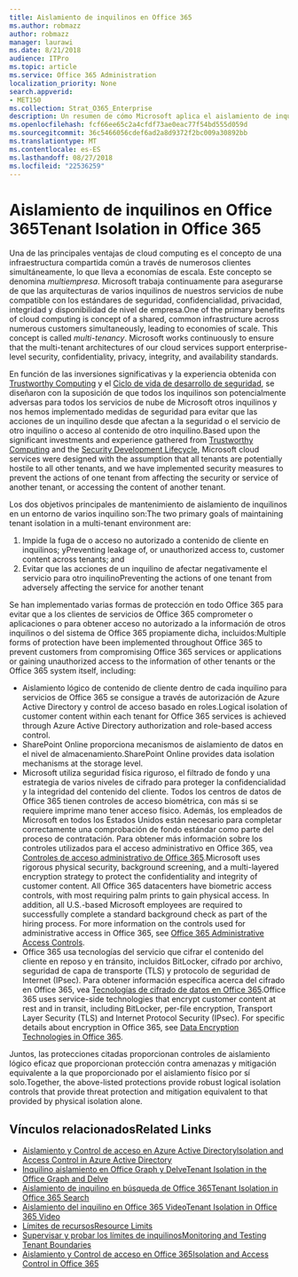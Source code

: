 ```yaml
---
title: Aislamiento de inquilinos en Office 365
ms.author: robmazz
author: robmazz
manager: laurawi
ms.date: 8/21/2018
audience: ITPro
ms.topic: article
ms.service: Office 365 Administration
localization_priority: None
search.appverid:
- MET150
ms.collection: Strat_O365_Enterprise
description: Un resumen de cómo Microsoft aplica el aislamiento de inquilinos para Office 365.
ms.openlocfilehash: fcf66ee65c2a4cfdf73ae0eac77f54bd555d059d
ms.sourcegitcommit: 36c5466056cdef6ad2a8d9372f2bc009a30892bb
ms.translationtype: MT
ms.contentlocale: es-ES
ms.lasthandoff: 08/27/2018
ms.locfileid: "22536259"
---
```

# <a name="tenant-isolation-in-office-365"></a><span data-ttu-id="5cd56-103">Aislamiento de inquilinos en Office 365</span><span class="sxs-lookup"><span data-stu-id="5cd56-103">Tenant Isolation in Office 365</span></span>

<span data-ttu-id="5cd56-p101">Una de las principales ventajas de cloud computing es el concepto de una infraestructura compartida común a través de numerosos clientes simultáneamente, lo que lleva a economías de escala. Este concepto se denomina *multiempresa*. Microsoft trabaja continuamente para asegurarse de que las arquitecturas de varios inquilinos de nuestros servicios de nube compatible con los estándares de seguridad, confidencialidad, privacidad, integridad y disponibilidad de nivel de empresa.</span><span class="sxs-lookup"><span data-stu-id="5cd56-p101">One of the primary benefits of cloud computing is concept of a shared, common infrastructure across numerous customers simultaneously, leading to economies of scale. This concept is called *multi-tenancy*. Microsoft works continuously to ensure that the multi-tenant architectures of our cloud services support enterprise-level security, confidentiality, privacy, integrity, and availability standards.</span></span>

<span data-ttu-id="5cd56-107">En función de las inversiones significativas y la experiencia obtenida con [Trustworthy Computing](https://www.microsoft.com/en-us/twc/default.aspx) y el [Ciclo de vida de desarrollo de seguridad](http://www.microsoft.com/security/sdl/default.aspx), se diseñaron con la suposición de que todos los inquilinos son potencialmente adversas para todos los servicios de nube de Microsoft otros inquilinos y nos hemos implementado medidas de seguridad para evitar que las acciones de un inquilino desde que afectan a la seguridad o el servicio de otro inquilino o acceso al contenido de otro inquilino.</span><span class="sxs-lookup"><span data-stu-id="5cd56-107">Based upon the significant investments and experience gathered from [Trustworthy Computing](https://www.microsoft.com/en-us/twc/default.aspx) and the [Security Development Lifecycle](http://www.microsoft.com/security/sdl/default.aspx), Microsoft cloud services were designed with the assumption that all tenants are potentially hostile to all other tenants, and we have implemented security measures to prevent the actions of one tenant from affecting the security or service of another tenant, or accessing the content of another tenant.</span></span>

<span data-ttu-id="5cd56-108">Los dos objetivos principales de mantenimiento de aislamiento de inquilinos en un entorno de varios inquilino son:</span><span class="sxs-lookup"><span data-stu-id="5cd56-108">The two primary goals of maintaining tenant isolation in a multi-tenant environment are:</span></span>
1.  <span data-ttu-id="5cd56-109">Impide la fuga de o acceso no autorizado a contenido de cliente en inquilinos; y</span><span class="sxs-lookup"><span data-stu-id="5cd56-109">Preventing leakage of, or unauthorized access to, customer content across tenants; and</span></span>
2.  <span data-ttu-id="5cd56-110">Evitar que las acciones de un inquilino de afectar negativamente el servicio para otro inquilino</span><span class="sxs-lookup"><span data-stu-id="5cd56-110">Preventing the actions of one tenant from adversely affecting the service for another tenant</span></span>

<span data-ttu-id="5cd56-111">Se han implementado varias formas de protección en todo Office 365 para evitar que a los clientes de servicios de Office 365 comprometer o aplicaciones o para obtener acceso no autorizado a la información de otros inquilinos o del sistema de Office 365 propiamente dicha, incluidos:</span><span class="sxs-lookup"><span data-stu-id="5cd56-111">Multiple forms of protection have been implemented throughout Office 365 to prevent customers from compromising Office 365 services or applications or gaining unauthorized access to the information of other tenants or the Office 365 system itself, including:</span></span>
- <span data-ttu-id="5cd56-112">Aislamiento lógico de contenido de cliente dentro de cada inquilino para servicios de Office 365 se consigue a través de autorización de Azure Active Directory y control de acceso basado en roles.</span><span class="sxs-lookup"><span data-stu-id="5cd56-112">Logical isolation of customer content within each tenant for Office 365 services is achieved through Azure Active Directory authorization and role-based access control.</span></span>
- <span data-ttu-id="5cd56-113">SharePoint Online proporciona mecanismos de aislamiento de datos en el nivel de almacenamiento.</span><span class="sxs-lookup"><span data-stu-id="5cd56-113">SharePoint Online provides data isolation mechanisms at the storage level.</span></span>
- <span data-ttu-id="5cd56-p102">Microsoft utiliza seguridad física riguroso, el filtrado de fondo y una estrategia de varios niveles de cifrado para proteger la confidencialidad y la integridad del contenido del cliente. Todos los centros de datos de Office 365 tienen controles de acceso biométrica, con más si se requiere imprime mano tener acceso físico. Además, los empleados de Microsoft en todos los Estados Unidos están necesario para completar correctamente una comprobación de fondo estándar como parte del proceso de contratación. Para obtener más información sobre los controles utilizados para el acceso administrativo en Office 365, vea [Controles de acceso administrativo de Office 365](office-365-administrative-access-controls-overview.md).</span><span class="sxs-lookup"><span data-stu-id="5cd56-p102">Microsoft uses rigorous physical security, background screening, and a multi-layered encryption strategy to protect the confidentiality and integrity of customer content. All Office 365 datacenters have biometric access controls, with most requiring palm prints to gain physical access. In addition, all U.S.-based Microsoft employees are required to successfully complete a standard background check as part of the hiring process. For more information on the controls used for administrative access in Office 365, see [Office 365 Administrative Access Controls](office-365-administrative-access-controls-overview.md).</span></span>
- <span data-ttu-id="5cd56-p103">Office 365 usa tecnologías del servicio que cifrar el contenido del cliente en reposo y en tránsito, incluidos BitLocker, cifrado por archivo, seguridad de capa de transporte (TLS) y protocolo de seguridad de Internet (IPsec). Para obtener información específica acerca del cifrado en Office 365, vea [Tecnologías de cifrado de datos en Office 365](office-365-encryption-in-the-microsoft-cloud-overview.md).</span><span class="sxs-lookup"><span data-stu-id="5cd56-p103">Office 365 uses service-side technologies that encrypt customer content at rest and in transit, including BitLocker, per-file encryption, Transport Layer Security (TLS) and Internet Protocol Security (IPsec). For specific details about encryption in Office 365, see [Data Encryption Technologies in Office 365](office-365-encryption-in-the-microsoft-cloud-overview.md).</span></span>

<span data-ttu-id="5cd56-120">Juntos, las protecciones citadas proporcionan controles de aislamiento lógico eficaz que proporcionan protección contra amenazas y mitigación equivalente a la que proporcionado por el aislamiento físico por sí solo.</span><span class="sxs-lookup"><span data-stu-id="5cd56-120">Together, the above-listed protections provide robust logical isolation controls that provide threat protection and mitigation equivalent to that provided by physical isolation alone.</span></span>

## <a name="related-links"></a><span data-ttu-id="5cd56-121">Vínculos relacionados</span><span class="sxs-lookup"><span data-stu-id="5cd56-121">Related Links</span></span>
- [<span data-ttu-id="5cd56-122">Aislamiento y Control de acceso en Azure Active Directory</span><span class="sxs-lookup"><span data-stu-id="5cd56-122">Isolation and Access Control in Azure Active Directory</span></span>](office-365-isolation-in-azure-active-directory.md)
- [<span data-ttu-id="5cd56-123">Inquilino aislamiento en Office Graph y Delve</span><span class="sxs-lookup"><span data-stu-id="5cd56-123">Tenant Isolation in the Office Graph and Delve</span></span>](office-365-isolation-in-graph-and-delve.md)
- [<span data-ttu-id="5cd56-124">Aislamiento de inquilino en búsqueda de Office 365</span><span class="sxs-lookup"><span data-stu-id="5cd56-124">Tenant Isolation in Office 365 Search</span></span>](office-365-isolation-in-office-365-search.md)
- [<span data-ttu-id="5cd56-125">Aislamiento del inquilino en Office 365 Video</span><span class="sxs-lookup"><span data-stu-id="5cd56-125">Tenant Isolation in Office 365 Video</span></span>](office-365-isolation-in-office-365-video.md)
- [<span data-ttu-id="5cd56-126">Límites de recursos</span><span class="sxs-lookup"><span data-stu-id="5cd56-126">Resource Limits</span></span>](office-365-resource-limits.md)
- [<span data-ttu-id="5cd56-127">Supervisar y probar los límites de inquilinos</span><span class="sxs-lookup"><span data-stu-id="5cd56-127">Monitoring and Testing Tenant Boundaries</span></span>](office-365-monitoring-and-testing.md)
- [<span data-ttu-id="5cd56-128">Aislamiento y Control de acceso en Office 365</span><span class="sxs-lookup"><span data-stu-id="5cd56-128">Isolation and Access Control in Office 365</span></span>](office-365-isolation-in-office-365.md)
